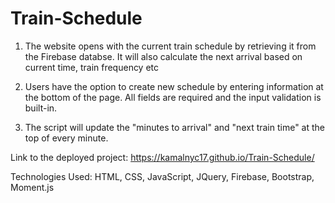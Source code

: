 # Train-Schedule
1. The website opens with the current train schedule by retrieving it from the Firebase databse. It will also calculate the next arrival based
on current time, train frequency etc

2. Users have the option to create new schedule by entering information at the bottom of the page. All fields are required and the input 
validation is built-in.

3. The script will update the "minutes to arrival" and "next train time" at the top of every minute.

Link to the deployed project: https://kamalnyc17.github.io/Train-Schedule/

Technologies Used: HTML, CSS, JavaScript, JQuery, Firebase, Bootstrap, Moment.js